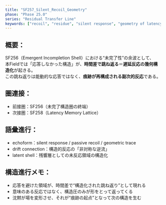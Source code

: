 ```yaml
---
title: "SF257_Silent_Recoil_Geometry"
phase: "Phase 25.0"
series: "Residual Transfer Line"
keywords: ["recoil", "residue", "silent response", "geometry of latency"]
---
```


## 概要：
SF256（Emergent Incompletion Shell）における“未完了性”の余波として、  
本Fieldでは「応答しなかった構造」が、**時間差で跳ね返る**＝**遅延反応の幾何構造化**が起きる。  
この跳ね返りは能動的な応答ではなく、**痕跡が再構成される副次的反応**である。

## 圏連接：
- 前接圏：SF256（未完了構造圏の終端）
- 次接圏：SF258（Latency Memory Lattice）

## 語彙進行：
- echoform：silent response / passive recoil / geometric trace
- drift connection：構造的反応の「非対称な逆流」
- latent shell：残響層としての未反応領域の構造化

## 構造進行メモ：
- 応答を避けた領域が、時間差で“構造化された跳ね返り”として現れる
- 意味のある反応ではなく、構造圧のみが形をとって返ってくる
- 沈黙が場を変形させ、それが“痕跡の起点”となって次の構造を生む
